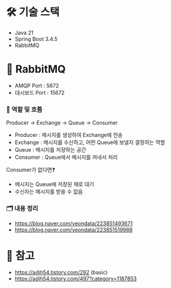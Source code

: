 # 🛠️ 기술 스택
- Java 21
- Spring Boot 3.4.5
- RabbitMQ

# 📨 RabbitMQ
- AMQP Port : 5672
- 대시보드 Port : 15672

### 🔁 역할 및 흐름
Producer → Exchange → Queue → Consumer
- Producer : 메시지를 생성하여 Exchange에 전송
- Exchange : 메시지를 수신하고, 어떤 Queue에 보낼지 결정하는 역할
- Queue : 메시지를 저장하는 공간
- Consumer : Queue에서 메시지를 꺼내서 처리

Consumer가 없다면❓
- 메시지는 Queue에 저장된 채로 대기
- 수신자는 메시지를 받을 수 없음

### 🗂️ 내용 정리
- https://blog.naver.com/yeondata/223851493671
- https://blog.naver.com/yeondata/223851519988

# 📝 참고
- https://adjh54.tistory.com/292 (basic)
- https://adjh54.tistory.com/497?category=1187853